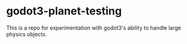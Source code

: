 # godot3-planet-testing
This is a repo for experimentation with godot3's ability to handle large physics objects. 
